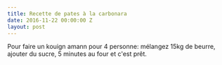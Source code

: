 ```yaml
---
title: Recette de pates à la carbonara
date: 2016-11-22 00:00:00 Z
layout: post
---
```


Pour faire un kouign amann pour 4 personne: mélangez 15kg de beurre, ajouter du sucre, 5 minutes au four et c'est prêt.

